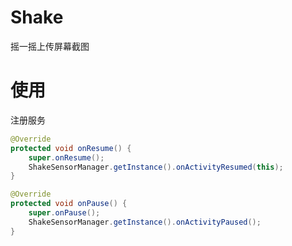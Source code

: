 # Shake

摇一摇上传屏幕截图

# 使用

注册服务

```java
@Override
protected void onResume() {
    super.onResume();
    ShakeSensorManager.getInstance().onActivityResumed(this);
}

@Override
protected void onPause() {
    super.onPause();
    ShakeSensorManager.getInstance().onActivityPaused();
}
```